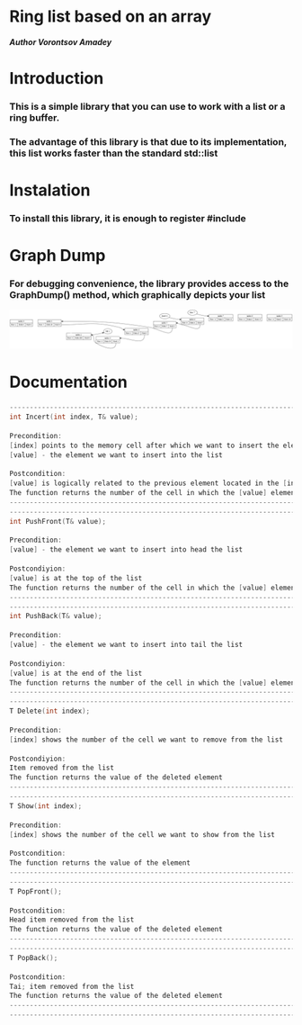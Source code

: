 # Ring list based on an array

##### _Author Vorontsov Amadey_


# Introduction

### This is a simple library that you can use to work with a list or a ring buffer.

### The advantage of this library is that due to its implementation, this list works faster than the standard std::list


# Instalation

### To install this library, it is enough to register #include

# Graph Dump

### For debugging convenience, the library provides access to the GraphDump() method, which graphically depicts your list

![alt text](https://github.com/vorontsov-amd/List/blob/main/graph.png?raw=true)

# Documentation

```c++
--------------------------------------------------------------------------------------
int Incert(int index, T& value);

Precondition: 
[index] points to the memory cell after which we want to insert the element
[value] - the element we want to insert into the list

Postcondition:
[value] is logically related to the previous element located in the [index] cell
The function returns the number of the cell in which the [value] element is placed
---------------------------------------------------------------------------------------
---------------------------------------------------------------------------------------
int PushFront(T& value);

Precondition: 
[value] - the element we want to insert into head the list

Postcondiyion:
[value] is at the top of the list
The function returns the number of the cell in which the [value] element is placed
---------------------------------------------------------------------------------------
---------------------------------------------------------------------------------------
int PushBack(T& value);

Precondition: 
[value] - the element we want to insert into tail the list

Postcondiyion:
[value] is at the end of the list
The function returns the number of the cell in which the [value] element is placed
---------------------------------------------------------------------------------------
---------------------------------------------------------------------------------------
T Delete(int index);

Precondition:
[index] shows the number of the cell we want to remove from the list

Postcondiyion:
Item removed from the list
The function returns the value of the deleted element
---------------------------------------------------------------------------------------
---------------------------------------------------------------------------------------
T Show(int index);

Precondition:
[index] shows the number of the cell we want to show from the list

Postcondition:
The function returns the value of the element
--------------------------------------------------------------------------------------
--------------------------------------------------------------------------------------
T PopFront();

Postcondition:
Head item removed from the list
The function returns the value of the deleted element
--------------------------------------------------------------------------------------
--------------------------------------------------------------------------------------
T PopBack();

Postcondition:
Tai; item removed from the list
The function returns the value of the deleted element
--------------------------------------------------------------------------------------
--------------------------------------------------------------------------------------



```

